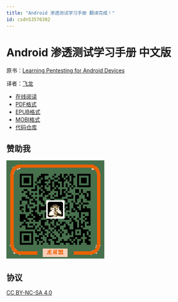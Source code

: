 ```yaml
---
title: "Android 渗透测试学习手册 翻译完成！"
id: csdn53576302
---
```


# Android 渗透测试学习手册 中文版

原书：[Learning Pentesting for Android Devices](https://www.packtpub.com/hardware-and-creative/learning-pentesting-android-devices)

译者：[飞龙](https://github.com/wizardforcel)

*   [在线阅读](https://www.gitbook.com/book/wizardforcel/lpad/details)
*   [PDF格式](https://www.gitbook.com/download/pdf/book/wizardforcel/lpad)
*   [EPUB格式](https://www.gitbook.com/download/epub/book/wizardforcel/lpad)
*   [MOBI格式](https://www.gitbook.com/download/mobi/book/wizardforcel/lpad)
*   [代码仓库](http://git.oschina.net/wizardforcel/lpad-zh)

## 赞助我

![](../img/d510454881338a608b4e12896e5c8108.png)

## 协议

[CC BY-NC-SA 4.0](http://creativecommons.org/licenses/by-nc-sa/4.0/)